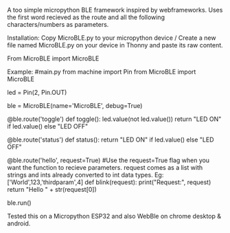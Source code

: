 A too simple micropython BLE framework inspired by webframeworks. Uses the first word recieved as the route and all the following characters/numbers as parameters. 

Installation:
Copy MicroBLE.py to your micropython device / Create a new file named MicroBLE.py on your device in Thonny and paste its raw content.

From MicroBLE import MicroBLE


Example:
#main.py
from machine import Pin
from MicroBLE import MicroBLE

led = Pin(2, Pin.OUT)

ble = MicroBLE(name='MicroBLE', debug=True)

@ble.route('toggle')
def toggle():
    led.value(not led.value())
    return "LED ON" if led.value() else "LED OFF"

@ble.route('status')
def status():
    return "LED ON" if led.value() else "LED OFF"

@ble.route('hello', request=True) #Use the request=True flag when you want the function to recieve parameters. request comes as a list with strings and ints already converted to int data types. Eg: ['World',123,'thirdparam',4]
def blink(request):
    print("Request:", request)
    return "Hello " + str(request[0])

ble.run()



Tested this on a Micropython ESP32 and also WebBle on chrome desktop & android. 
